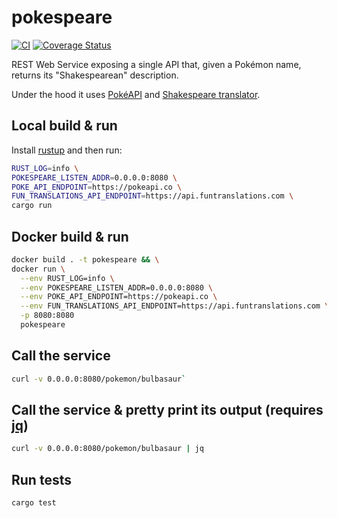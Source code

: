 # pokespeare

[![CI](https://github.com/fusillicode/pokespeare/workflows/Rust/badge.svg)](https://github.com/fusillicode/pokespeare/actions)
[![Coverage Status](https://coveralls.io/repos/github/fusillicode/pokespeare/badge.svg?branch=master)](https://coveralls.io/github/fusillicode/pokespeare?branch=master)

REST Web Service exposing a single API that, given a Pokémon name, returns its "Shakespearean" description.

Under the hood it uses [PokéAPI](https://pokeapi.co/) and [Shakespeare translator](https://funtranslations.com/api/shakespeare).

## Local build & run
Install [rustup](https://www.rust-lang.org/tools/install) and then run:
```sh
RUST_LOG=info \
POKESPEARE_LISTEN_ADDR=0.0.0.0:8080 \
POKE_API_ENDPOINT=https://pokeapi.co \
FUN_TRANSLATIONS_API_ENDPOINT=https://api.funtranslations.com \
cargo run
```

## Docker build & run
```sh
docker build . -t pokespeare && \
docker run \
  --env RUST_LOG=info \
  --env POKESPEARE_LISTEN_ADDR=0.0.0.0:8080 \
  --env POKE_API_ENDPOINT=https://pokeapi.co \
  --env FUN_TRANSLATIONS_API_ENDPOINT=https://api.funtranslations.com \
  -p 8080:8080
  pokespeare
```

## Call the service
```sh
curl -v 0.0.0.0:8080/pokemon/bulbasaur`
```

## Call the service & pretty print its output (requires [jq](https://stedolan.github.io/jq/download/))
```sh
curl -v 0.0.0.0:8080/pokemon/bulbasaur | jq
```

## Run tests
```sh
cargo test
```
